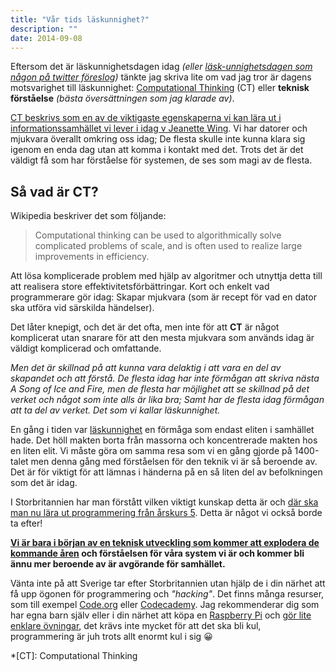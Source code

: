 ```yaml
---
title: "Vår tids läskunnighet?"
description: ""
date: 2014-09-08
---
```


Eftersom det är läskunnighetsdagen idag _(eller [läsk-unnighetsdagen som någon på twitter föreslog](https://twitter.com/PierreMathisson/status/508875082098540544))_ tänkte jag skriva lite om vad jag tror är dagens motsvarighet till läskunnighet: [Computational Thinking](http://en.wikipedia.org/wiki/Computational_thinking) (CT) eller **teknisk förståelse** _(bästa översättningen som jag klarade av)_.

[CT beskrivs som en av de viktigaste egenskaperna vi kan lära ut i informationssamhället vi lever i idag v Jeanette Wing](https://www.cs.cmu.edu/~15110-s13/Wing06-ct.pdf). Vi har datorer och mjukvara överallt omkring oss idag; De flesta skulle inte kunna klara sig igenom en enda dag utan att komma i kontakt med det. Trots det är det väldigt få som har förståelse för systemen, de ses som magi av de flesta.

## Så vad är CT?

Wikipedia beskriver det som följande:

> Computational thinking can be used to algorithmically solve complicated problems of scale, and is often used to realize large improvements in efficiency.

Att lösa komplicerade problem med hjälp av algoritmer och utnyttja detta till att realisera store effektivitetsförbättringar. Kort och enkelt vad programmerare gör idag: Skapar mjukvara (som är recept för vad en dator ska utföra vid särskilda händelser).

Det låter knepigt, och det är det ofta, men inte för att **CT** är något komplicerat utan snarare för att den mesta mjukvara som används idag är väldigt komplicerad och omfattande.

_Men det är skillnad på att kunna vara delaktig i att vara en del av skapandet och att förstå. De flesta idag har inte förmågan att skriva nästa A Song of Ice and Fire, men de flesta har möjlighet att se skillnad på det verket och något som inte alls är lika bra; Samt har de flesta idag förmågan att ta del av verket. Det som vi kallar läskunnighet._

En gång i tiden var [läskunnighet](http://sv.wikipedia.org/wiki/L%C3%A4skunnighet) en förmåga som endast eliten i samhället hade. Det höll makten borta från massorna och koncentrerade makten hos en liten elit. Vi måste göra om samma resa som vi en gång gjorde på 1400-talet men denna gång med förståelsen för den teknik vi är så beroende av. Det är för viktigt för att lämnas i händerna på en så liten del av befolkningen som det är idag.

I Storbritannien har man förstått vilken viktigt kunskap detta är och [där ska man nu lära ut programmering från årskurs 5](http://www.telegraph.co.uk/education/educationnews/11069152/Five-year-olds-to-be-taught-computer-programming-and-foreign-languages.html). Detta är något vi också borde ta efter!

**[Vi är bara i början av en teknisk utveckling som kommer att explodera de kommande åren](http://www.forbes.com/sites/gregsatell/2014/04/05/why-the-digital-revolution-is-really-just-getting-started/) och förståelsen för våra system vi är och kommer bli ännu mer beroende av är avgörande för samhället.**

Vänta inte på att Sverige tar efter Storbritannien utan hjälp de i din närhet att få upp ögonen för programmering och _"hacking"_. Det finns många resurser, som till exempel [Code.org](http://code.org/learn) eller [Codecademy](http://www.codecademy.com/). Jag rekommenderar dig som har egna barn själv eller i din närhet att köpa en [Raspberry Pi](http://www.raspberrypi.org/) och [gör lite enklare övningar](http://it-ebooks.info/read/3552/), det krävs inte mycket för att det ska bli kul, programmering är juh trots allt enormt kul i sig 😀

\*[CT]: Computational Thinking
